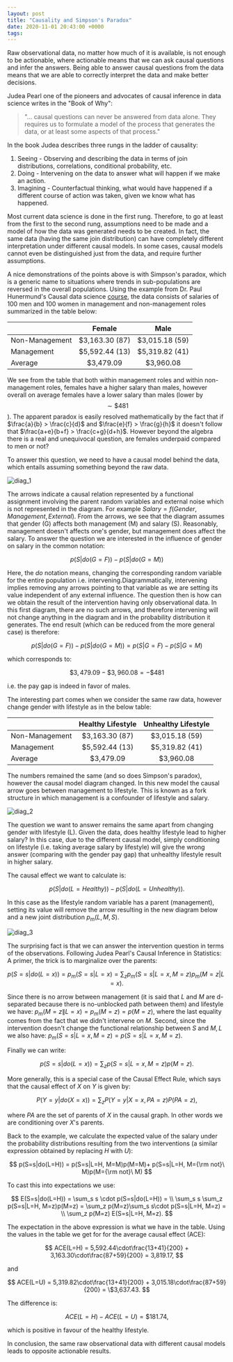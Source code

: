 ```yaml
---
layout: post
title: "Causality and Simpson's Paradox"
date: 2020-11-01 20:43:00 +0000
tags:
---
```


Raw observational data, no matter how much of it is available, is not enough to be actionable, where actionable means that we can ask causal questions and infer the answers. Being able to answer causal questions from the data means that we are able to correctly interpret the data and make better decisions.

Judea Pearl one of the pioneers and advocates of causal inference in data science writes in the "Book of Why":

> "... causal questions can never be answered from data alone. They requires us to formulate a model of the process that generates the data, or at least some aspects of that process."

In the book Judea describes three rungs in the ladder of causality:

1.  Seeing - Observing and describing the data in terms of join distributions, correlations, conditional probability, etc.
2. Doing - Intervening on the data to answer what will happen if we make an action.
3. Imagining - Counterfactual thinking, what would have happened if a different course of action was taken, given we know what has happened.

Most current data science is done in the first rung.
Therefore, to go at least from the first to the second rung, assumptions need to be made and a model of how the data was generated needs to be created.
In fact, the same data (having the same join distribution) can have completely different interpretation under different causal models. In some cases, causal models cannot even be distinguished just from the data, and require further assumptions.

A nice demonstrations of the points above is with Simpson's paradox, which is a generic name to situations where trends in sub-populations are reversed in the overall populations.
Using the example from Dr. Paul Hunermund's Causal data science [course](https://www.dropbox.com/s/zwbfpj17trdx3t6/Causal%20Data%20Science%20with%20DAGs%20-%20Section%201.pdf), the data consists of salaries of 100 men and 100 women in management and non-management roles summarized in the table below:

|                |     Female      |      Male       |
| -------------- | :-------------: | :-------------: |
| Non-Management | \$3,163.30 (87) | \$3,015.18 (59) |
| Management     | \$5,592.44 (13) | \$5,319.82 (41) |
| Average        |   \$3,479.09    |   \$3,960.08    |

We see from the table that both within management roles and within non-management roles, females have a higher salary than males, however overall on average females have a lower salary than males (lower by $$\sim \$481$$).
The apparent paradox is easily resolved mathematically by the fact that if $\frac{a}{b} > \frac{c}{d}$ and $\frac{e}{f} > \frac{g}{h}$ it doesn't follow that $\frac{a+e}{b+f} > \frac{c+g}{d+h}$.
However beyond the algebra there is a real and unequivocal question, are females underpaid compared to men or not?

To answer this question, we need to have a causal model behind the data, which entails assuming something beyond the raw data.

![diag_1](/assets/causality/diagram_1.png)

The arrows indicate a causal relation represented by a functional assignment involving the parent random variables and external noise which is not represented in the diagram. For example $Salary = f(Gender, Management, External)$.
From the arrows, we see that the diagram assumes that gender (G) affects both management (M) and salary (S). Reasonably, management doesn't affects one's gender, but management does affect the salary.
To answer the question we are interested in the influence of gender on salary in the common notation:

$$p(S|do(G=F)) - p(S|do(G=M))$$

Here, the $do$ notation means, changing the corresponding random variable for the entire population i.e. intervening.Diagrammatically, intervening implies removing any arrows pointing to that variable as we are setting its value independent of any external influence.
The question then is how can we obtain the result of the intervention having only observational data.
In this first diagram, there are no such arrows, and therefore intervening will not change anything in the diagram and in the probability distribution it generates.
The end result (which can be reduced from the more general case) is therefore:

$$ 
p(S|do(G=F)) - p(S|do(G=M)) = p(S|G=F) - p(S|G=M) 
$$

which corresponds to:

$$ \$3,479.09 - \$3,960.08 = -\$481 $$

i.e. the pay gap is indeed in favor of males.

The interesting part comes when we consider the same raw data, however change gender with lifestyle as in the below table:

|                |     Healthy Lifestyle      |      Unhealthy Lifestyle       |
| -------------- | :-------------: | :-------------: |
| Non-Management   | \$3,163.30 (87) | \$3,015.18 (59) |
| Management     | \$5,592.44 (13) | \$5,319.82 (41) |
| Average        |   \$3,479.09    |   \$3,960.08    |

The numbers remained the same (and so does Simpson's paradox), however the causal model diagram changed. In this new model the causal arrow goes between management to lifestyle. This is known as a fork structure in which management is a confounder of lifestyle and salary.

![diag_2](/assets/causality/diagram_2.png)

The question we want to answer remains the same apart from changing gender with lifestyle (L). Given the data, does healthy lifestyle lead to higher salary?
In this case, due to the different causal model, simply conditioning on lifestyle (i.e. taking average salary by lifestyle) will give the wrong answer (comparing with the gender pay gap) that unhealthy lifestyle result in higher salary.

The causal effect we want to calculate is:

$$
p(S|do(L=Healthy)) - p(S|do(L=Unhealthy)).
$$

In this case as the lifestyle random variable has a parent (management), setting its value will remove the arrow resulting in the new diagram below and a new joint distribution $p_m(L, M, S)$.

![diag_3](/assets/causality/diagram_3.png)

The surprising fact is that we can answer the intervention question in terms of the observations. Following Judea Pearl's Causal Inference in Statistics: A primer,
the trick is to marginalize over the parents:

$$
p(S=s|do(L=x)) = p_m(S=s|L=x) = \sum_z p_m(S=s|L=x, M=z)p_m(M=z|L=x).
$$

Since there is no arrow between management (it is said that $L$ and $M$ are d-separated because there is no-unblocked path between them) and lifestyle we have: $p_m(M=z\|L=x) = p_m(M=z) = p(M=z)$, where the last equality comes from the fact that we didn't intervene on $M$.
Second, since the intervention doesn't change the functional relationship between $S$ and $M, L$ we also have: $p_m(S=s|L=x, M=z) = p(S=s|L=x, M=z)$.

Finally we can write:

$$
p(S=s|do(L=x)) = \sum_z p(S=s|L=x, M=z)p(M=z).
$$

More generally, this is a special case of the Causal Effect Rule, which says that the causal effect of $X$ on $Y$ is given by:

$$
P(Y=y|do(X=x)) = \sum_z P(Y=y|X=x, PA=z)P(PA=z),
$$

where $PA$ are the set of parents of $X$ in the causal graph. In other words we are conditioning over $X$'s parents.

Back to the example, we calculate the expected value of the salary under the probability distributions resulting from the two interventions (a similar expression obtained by replacing $H$ with $U$): 

$$
p(S=s|do(L=H)) = 
p(S=s|L=H, M=M)p(M=M)+ p(S=s|L=H, M={\rm not}\ M)p(M={\rm not}\ M)
$$

To cast this into expectations we use:

$$
E(S=s|do(L=H)) = \sum_s s \cdot p(S=s|do(L=H)) = \\
\sum_s s \sum_z p(S=s|L=H, M=z)p(M=z) = \sum_z p(M=z)\sum_s s\cdot p(S=s|L=H, M=z) = \\
\sum_z p(M=z) E(S=s|L=H, M=z).
$$

The expectation in the above expression is what we have in the table.
Using the values in the table we get for for the average causal effect (ACE):

$$
ACE(L=H) = 5,592.44\cdot\frac{13+41}{200} + 3,163.30\cdot\frac{87+59}{200} = 3,819.17,
$$

and 

$$
ACE(L=U) = 5,319.82\cdot\frac{13+41}{200} + 3,015.18\cdot\frac{87+59}{200} = \$3,637.43.
$$

The difference is: 

$$
ACE(L=H) - ACE(L=U)=\$181.74,
$$ 

which is positive in favour of the healthy lifestyle.

In conclusion, the same raw observational data with different causal models leads to opposite actionable results.